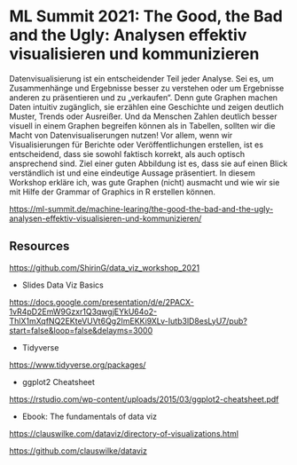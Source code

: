 # ML Summit 2021: The Good, the Bad and the Ugly: Analysen effektiv visualisieren und kommunizieren

Datenvisualisierung ist ein entscheidender Teil jeder Analyse. Sei es, um Zusammenhänge und Ergebnisse besser zu verstehen oder um Ergebnisse anderen zu präsentieren und zu „verkaufen“. Denn gute Graphen machen Daten intuitiv zugänglich, sie erzählen eine Geschichte und zeigen deutlich Muster, Trends oder Ausreißer. Und da Menschen Zahlen deutlich besser visuell in einem Graphen begreifen können als in Tabellen, sollten wir die Macht von Datenvisualiserungen nutzen! Vor allem, wenn wir Visualisierungen für Berichte oder Veröffentlichungen erstellen, ist es entscheidend, dass sie sowohl faktisch korrekt, als auch optisch ansprechend sind. Ziel einer guten Abbildung ist es, dass sie auf einen Blick verständlich ist und eine eindeutige Aussage präsentiert. In diesem Workshop erkläre ich, was gute Graphen (nicht) ausmacht und wie wir sie mit Hilfe der Grammar of Graphics in R erstellen können.

https://ml-summit.de/machine-learing/the-good-the-bad-and-the-ugly-analysen-effektiv-visualisieren-und-kommunizieren/

## Resources

https://github.com/ShirinG/data_viz_workshop_2021

- Slides Data Viz Basics

https://docs.google.com/presentation/d/e/2PACX-1vR4pD2EmW9Gzxr1Q3qwgjEYkU64o2-ThlX1mXqfNQ2EKteVUVt6Qg2ImEKKi9XLv-Iutb3lD8esLyU7/pub?start=false&loop=false&delayms=3000

- Tidyverse

https://www.tidyverse.org/packages/

- ggplot2 Cheatsheet

https://rstudio.com/wp-content/uploads/2015/03/ggplot2-cheatsheet.pdf

- Ebook: The fundamentals of data viz

https://clauswilke.com/dataviz/directory-of-visualizations.html

https://github.com/clauswilke/dataviz